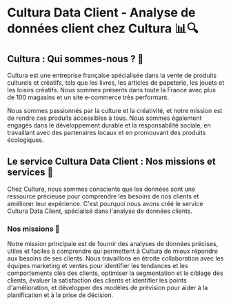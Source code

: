 # Cultura Data Client - Analyse de données client chez Cultura 📊🔍

## Cultura : Qui sommes-nous ? 🏢

Cultura est une entreprise française spécialisée dans la vente de produits culturels et créatifs, tels que les livres, les articles de papeterie, les jouets et les loisirs créatifs. Nous sommes présents dans toute la France avec plus de 100 magasins et un site e-commerce très performant.

Nous sommes passionnés par la culture et la créativité, et notre mission est de rendre ces produits accessibles à tous. Nous sommes également engagés dans le développement durable et la responsabilité sociale, en travaillant avec des partenaires locaux et en promouvant des produits écologiques.


## Le service Cultura Data Client : Nos missions et services 🚀

Chez Cultura, nous sommes conscients que les données sont une ressource précieuse pour comprendre les besoins de nos clients et améliorer leur expérience. 
C'est pourquoi nous avons créé le service Cultura Data Client, spécialisé dans l'analyse de données clients.


### Nos missions 🎯

Notre mission principale est de fournir des analyses de données précises, utiles et faciles à comprendre qui permettent à Cultura de mieux répondre aux besoins de ses clients. Nous travaillons en étroite collaboration avec les équipes marketing et ventes pour identifier les tendances et les comportements clés des clients, optimiser la segmentation et le ciblage des clients, évaluer la satisfaction des clients et identifier les points d'amélioration, et développer des modèles de prévision pour aider à la planification et à la prise de décision.
